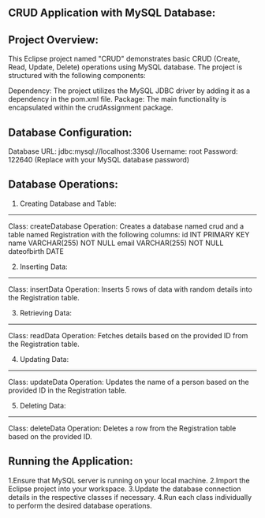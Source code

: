 CRUD Application with MySQL Database:
-------------------------------------

Project Overview:
-----------------
This Eclipse project named "CRUD" demonstrates basic CRUD (Create, Read, Update, Delete) operations using MySQL database. 
The project is structured with the following components:

Dependency: The project utilizes the MySQL JDBC driver by adding it as a dependency in the pom.xml file.
Package: The main functionality is encapsulated within the crudAssignment package.


Database Configuration:
-----------------------
Database URL: jdbc:mysql://localhost:3306
Username: root
Password: 122640 (Replace with your MySQL database password)


Database Operations:
--------------------

1. Creating Database and Table:
-------------------------------
Class: createDatabase
Operation: Creates a database named crud and a table named Registration with the following columns:
id INT PRIMARY KEY
name VARCHAR(255) NOT NULL
email VARCHAR(255) NOT NULL
dateofbirth DATE

2. Inserting Data:
------------------
Class: insertData
Operation: Inserts 5 rows of data with random details into the Registration table.

3. Retrieving Data:
-------------------
Class: readData
Operation: Fetches details based on the provided ID from the Registration table.

4. Updating Data:
-----------------
Class: updateData
Operation: Updates the name of a person based on the provided ID in the Registration table.

5. Deleting Data:
-----------------
Class: deleteData
Operation: Deletes a row from the Registration table based on the provided ID.

Running the Application:
------------------------
1.Ensure that MySQL server is running on your local machine.
2.Import the Eclipse project into your workspace.
3.Update the database connection details in the respective classes if necessary.
4.Run each class individually to perform the desired database operations.
